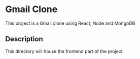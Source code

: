 # Gmail Clone

This project is a Gmail clone using React, Node and MongoDB

## Description

This directory will house the frontend part of the project
